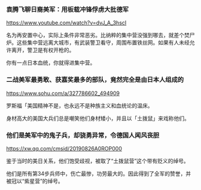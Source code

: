 ### 袁腾飞聊日裔美军：用板载冲锋俘虏大批德军
https://www.youtube.com/watch?v=dvJ_A_3hscI

名为再安置中心，实际上条件非常恶劣。比纳粹的集中营没强到哪去，就差个焚尸炉。这些集中营远离大城市，有武装警卫看守，周围布置铁丝网。如果有人未经允许离开，警卫是有权开枪的。

你有一点日本血统，你就得进集中营。

### 二战美军最勇敢、获嘉奖最多的部队，竟然完全是由日本人组成的
https://www.sohu.com/a/327786602_494909

罗斯福「美国精神不是，也永远不是种族主义和血统论的温床。

身材高大的美国大兵们总是嘲笑他们身材矮小，并且以「土拨鼠」来戏称他们。

### 他们是美军中的鬼子兵，却骁勇异常，令德国人闻风丧胆
https://xw.qq.com/cmsid/20190826A0ROP000

鉴于当时的美日关系，他们饱受歧视，被取了“土拨鼠营”这个带有贬义的绰号。

他们是所有第34步兵师中，伤亡最惨，功劳最大的。因此得到了全军的赞誉，并被冠以“紫星营”的绰号。
